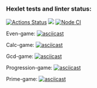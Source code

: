 ### Hexlet tests and linter status:

[![Actions Status](https://github.com/OnishchenkoIvan/frontend-project-lvl1/workflows/hexlet-check/badge.svg)](https://github.com/OnishchenkoIvan/frontend-project-lvl1/actions) 
<a href="https://codeclimate.com/github/OnishchenkoIvan/frontend-project-lvl1/maintainability"><img src="https://api.codeclimate.com/v1/badges/380ca5e9cd4103bedd6e/maintainability" /></a> 
[![Node CI](https://github.com/OnishchenkoIvan/frontend-project-lvl1/actions/workflows/nodeCi.yml/badge.svg)](https://github.com/OnishchenkoIvan/frontend-project-lvl1/actions/workflows/nodeCi.yml)

Even-game:
[![asciicast](https://asciinema.org/a/5eAscGziGpGacIAHRDqA8kCa1.svg)](https://asciinema.org/a/5eAscGziGpGacIAHRDqA8kCa1)

Calc-game:
[![asciicast](https://asciinema.org/a/2SYQ8j6nDQLy6WsPiyudkTN3g.svg)](https://asciinema.org/a/2SYQ8j6nDQLy6WsPiyudkTN3g)

Gcd-game:
[![asciicast](https://asciinema.org/a/RbeSyOXWlKTBciS7nV5Fww0lC.svg)](https://asciinema.org/a/RbeSyOXWlKTBciS7nV5Fww0lC)

Progression-game:
[![asciicast](https://asciinema.org/a/7LYwclj1e4EQCM5SDrx1xdfDn.svg)](https://asciinema.org/a/7LYwclj1e4EQCM5SDrx1xdfDn)

Prime-game:
[![asciicast](https://asciinema.org/a/UlnQNbuzmuGYiLlcZ5hNfhUNj.svg)](https://asciinema.org/a/UlnQNbuzmuGYiLlcZ5hNfhUNj)





